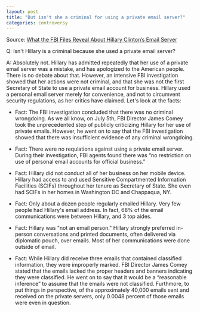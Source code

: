 ```yaml
---  
layout: post  
title: "But isn't she a criminal for using a private email server?"  
categories: controversy
---  
```


Source: [What the FBI Files Reveal About Hillary Clinton’s Email Server](http://www.politico.com/magazine/story/2016/09/hillary-clinton-emails-2016-server-state-department-fbi-214307)
 
Q: Isn't Hillary is a criminal because she used a private email server?
  
A: Absolutely not. Hillary has admitted repeatedly that her use of a private email server was a mistake, and has apologized to the American people. There is no debate about that. However, an intensive FBI investigation showed that her actions were not criminal, and that she was not the first Secretary of State to use a private email account for business. Hillary used a personal email server merely for convenience, and not to circumvent security regulations, as her critics have claimed. Let's look at the facts:

* Fact: The FBI investigation concluded that there was no criminal wrongdoing. As we all know, on July 5th, FBI Director James Comey took the unprecedented step of publicly criticizing Hillary for her use of private emails. However, he went on to say that the FBI investigation showed that there was insufficient evidence of any criminal wrongdoing.  

* Fact: There were no requlations against using a private email server. During their investigation, FBI agents found there was “no restriction on use of personal email accounts for official business.”

* Fact: Hillary did not conduct all of her business on her mobile device. Hillary had access to and used Sensitive Compartmented Information Facilities (SCIFs) throughout her tenure as Secretary of State. She even had SCIFs in her homes in Washington DC and Chappaqua, NY.

* Fact: Only about a dozen people regularly emailed Hillary. Very few people had Hillary's email address. In fact, 68% of the email communications were between Hillary, and 3 top aides.

* Fact: Hillary was "not an email person." Hillary strongly preferred in-person conversations and printed documents, often delivered via diplomatic pouch, over emails. Most of her communications were done outside of email.

* Fact: While Hillary did receive three emails that contained classified information, they were improperly marked. FBI Director James Comey stated that the emails lacked the proper headers and banners indicating they were classified. He went on to say that it would be a “reasonable inference” to assume that the emails were not classified. Furthmore, to put things in perspective, of the approximately 40,000 emails sent and received on the private servers, only 0.0048 percent of those emails were even in question.

